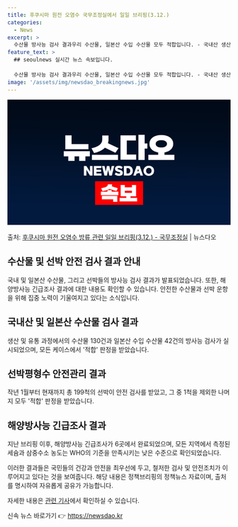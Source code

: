 ```yaml
---
title: 후쿠시마 원전 오염수 국무조정실에서 일일 브리핑(3.12.)
categories:
  - News
excerpt: >
  수산물 방사능 검사 결과우리 수산물, 일본산 수입 수산물 모두 적합입니다. - 국내산 생산단계 69건, 유통…
feature_text: >
  ## seoulnews 실시간 뉴스 속보입니다.

  수산물 방사능 검사 결과우리 수산물, 일본산 수입 수산물 모두 적합입니다. - 국내산 생산단계 69건, 유통…
image: '/assets/img/newsdao_breakingnews.jpg'
---
```


![뉴스다오 속보](/assets/img/newsdao_breakingnews.jpg)

<p>출처: <a href="https://newsdao.kr/3319" rel="dofollow">후쿠시마 원전 오염수 방류 관련 일일 브리핑(3.12.)  - 국무조정실</a> | 뉴스다오</p>

## 수산물 및 선박 안전 검사 결과 안내

국내 및 일본산 수산물, 그리고 선박들의 방사능 검사 결과가 발표되었습니다. 또한, 해양방사능 긴급조사 결과에 대한 내용도 확인할 수 있습니다. 안전한 수산물과 선박 운항을 위해 집중 노력이 기울여지고 있다는 소식입니다.

## 국내산 및 일본산 수산물 검사 결과
생산 및 유통 과정에서의 수산물 130건과 일본산 수입 수산물 42건의 방사능 검사가 실시되었으며, 모든 케이스에서 '적합' 판정을 받았습니다.

## 선박평형수 안전관리 결과
작년 1월부터 현재까지 총 199척의 선박이 안전 검사를 받았고, 그 중 1척을 제외한 나머지 모두 '적합' 판정을 받았습니다.

## 해양방사능 긴급조사 결과
지난 브리핑 이후, 해양방사능 긴급조사가 6곳에서 완료되었으며, 모든 지역에서 측정된 세슘과 삼중수소 농도는 WHO의 기준을 만족시키는 낮은 수준으로 확인되었습니다.

이러한 결과들은 국민들의 건강과 안전을 최우선에 두고, 철저한 검사 및 안전조치가 이루어지고 있다는 것을 보여줍니다. 해당 내용은 정책브리핑의 정책뉴스 자료이며, 출처를 명시하여 자유롭게 공유가 가능합니다.

자세한 내용은 [관련 기사](https://newsdao.kr/3319)에서 확인하실 수 있습니다. 

신속 뉴스 바로가기 👉 <a href="https://newsdao.kr" rel="dofollow">https://newsdao.kr</a>


